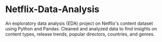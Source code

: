 # Netflix-Data-Analysis
An exploratory data analysis (EDA) project on Netflix's content dataset using Python and Pandas. Cleaned and analyzed data to find insights on content types, release trends, popular directors, countries, and genres.
